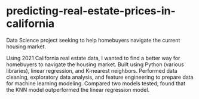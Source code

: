 # predicting-real-estate-prices-in-california
Data Science project seeking to help homebuyers navigate the current housing market.

Using 2021 California real estate data, I wanted to find a better way for homebuyers to navigate the housing market.
Built using Python (various libraries), linear regression, and K-nearest neighbors.
Performed data cleaning, exploratory data analysis, and feature engineering to prepare data for machine learning modeling.
Compared two models tested, found that the KNN model outperformed the linear regression model.
